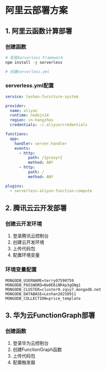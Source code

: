 # 阿里云部署方案

## 1. 阿里云函数计算部署

### 创建函数
```bash
# 安装Serverless Framework
npm install -g serverless

# 创建serverless.yml
```

### serverless.yml配置
```yaml
service: leshan-furniture-system

provider:
  name: aliyun
  runtime: nodejs14
  region: cn-hangzhou
  credentials: ~/.aliyun/credentials

functions:
  app:
    handler: server.handler
    events:
      - http:
          path: /{proxy+}
          method: ANY
      - http:
          path: /
          method: ANY

plugins:
  - serverless-aliyun-function-compute
```

## 2. 腾讯云云开发部署

### 创建云开发环境
1. 登录腾讯云控制台
2. 创建云开发环境
3. 上传代码包
4. 配置环境变量

### 环境变量配置
```
MONGODB_USERNAME=terry07590759
MONGODB_PASSWORD=Na0E6iNR4p3gGNg1
MONGODB_CLUSTER=cluster0.zqsy7.mongodb.net
MONGODB_DATABASE=Leshan20250911
MONGODB_COLLECTION=price_template
```

## 3. 华为云FunctionGraph部署

### 创建函数
1. 登录华为云控制台
2. 创建FunctionGraph函数
3. 上传代码包
4. 配置触发器
